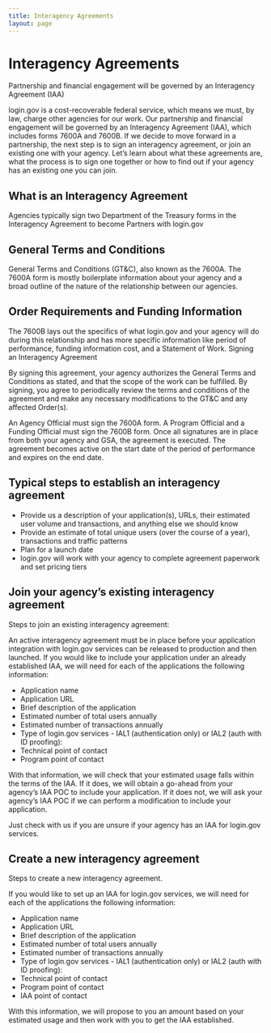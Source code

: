```yaml
---
title: Interagency Agreements
layout: page
---
```


# Interagency Agreements
Partnership and financial engagement will be governed by an Interagency Agreement (IAA)

login.gov is a cost-recoverable federal service, which means we must, by law, charge other agencies for our work. Our partnership and financial engagement will be governed by an Interagency Agreement (IAA), which includes forms 7600A and 7600B.  If we decide to move forward in a partnership, the next step is to sign an interagency agreement, or join an existing one with your agency. Let’s learn about what these agreements are, what the process is to sign one together or how to find out if your agency has an existing one you can join.

## What is an Interagency Agreement
Agencies typically sign two Department of the Treasury forms  in the Interagency Agreement to become Partners with login.gov

## General Terms and Conditions
General Terms and Conditions (GT&C), also known as the 7600A. The 7600A form is mostly boilerplate information about your agency and a broad outline of the nature of the relationship between our agencies.

## Order Requirements and Funding Information
The 7600B lays out the specifics of what login.gov and your agency will do during this relationship and has more specific information like period of performance, funding information cost, and a Statement of Work.
Signing an Interagency Agreement

By signing this agreement, your agency authorizes the General Terms and Conditions as stated, and that the scope of the work can be fulfilled. By signing, you agree to periodically review the terms and conditions of the agreement and make any necessary modifications to the GT&C and any affected Order(s).

An Agency Official must sign the 7600A form. A Program Official and a Funding Official must sign the 7600B form. Once all signatures are in place from both your agency and GSA, the agreement is executed. The agreement becomes active on the start date of the period of performance and expires on the end date.

## Typical steps to establish an interagency agreement

- Provide us a description of your application(s), URLs, their estimated user volume and transactions, and anything else we should know
- Provide an estimate of total unique users (over the course of a year), transactions and traffic patterns
- Plan for a launch date
- login.gov will work with your agency to complete agreement paperwork and set pricing tiers

## Join your agency’s existing interagency agreement
Steps to join an existing interagency agreement:

An active interagency agreement must be in place before your application integration with login.gov services can be released to production and then launched. If you would like to include your application under an already established IAA, we will need for each of the applications the following information:

- Application name
- Application URL
- Brief description of the application
- Estimated number of total users annually
- Estimated number of transactions annually
- Type of login.gov services - IAL1 (authentication only) or IAL2 (auth with ID proofing):
- Technical point of contact
- Program point of contact

With that information, we will check that your estimated usage falls within the terms of the IAA. If it does, we will obtain a go-ahead from your agency’s IAA POC to include your application. If it does not, we will ask your agency’s IAA POC if we can perform a modification to include your application.

Just check with us if you are unsure if your agency has an IAA for login.gov services.

## Create a new interagency agreement
Steps to create a new interagency agreement.

If you would like to set up an IAA for login.gov services, we will need for each of the applications the following information:

- Application name
- Application URL
- Brief description of the application
- Estimated number of total users annually
- Estimated number of transactions annually
- Type of login.gov services - IAL1 (authentication only) or IAL2 (auth with ID proofing):
- Technical point of contact
- Program point of contact
- IAA point of contact

With this information, we will propose to you an amount based on your estimated usage and then work with you to get the IAA established.





